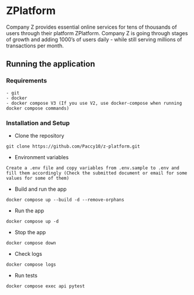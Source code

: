 # ZPlatform

Company Z provides essential online services for tens of thousands of users through their platform ZPlatform. Company Z is going through stages of growth and adding 1000’s of users daily - while still serving millions of transactions per month.

## Running the application

### Requirements

```
- git
- docker
- docker compose V3 (If you use V2, use docker-compose when running docker compose commands)
```

### Installation and Setup

- Clone the repository

```
git clone https://github.com/Paccy10/z-platform.git
```

- Environment variables

```
Create a .env file and copy variables from .env.sample to .env and fill them accordingly (Check the submitted document or email for some values for some of them)
```

- Build and run the app

```
docker compose up --build -d --remove-orphans
```

- Run the app

```
docker compose up -d
```

- Stop the app

```
docker compose down
```

- Check logs

```
docker compose logs
```

- Run tests

```
docker compose exec api pytest
```
